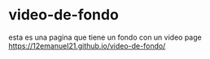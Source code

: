 # video-de-fondo
esta es una pagina que tiene un fondo con un video
page https://12emanuel21.github.io/video-de-fondo/
